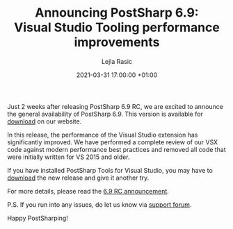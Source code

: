 ﻿---
layout: post 
comments: true
title: "Announcing PostSharp 6.9: Visual&nbsp;Studio Tooling performance improvements"
date: 2021-03-31 17:00:00 +01:00
categories: [Announcement]
permalink: /post/postsharp-6-9-visual-studio-tooling-performance-improvements.html
author: "Lejla Rasic"
image: /assets/images/blog/2021-03-31-6-9-announcement/6.9.png
---
Just 2 weeks after releasing PostSharp 6.9 RC, we are excited to announce the general availability of PostSharp 6.9. This version is available for [download](https://www.postsharp.net/downloads/postsharp-6.9/v6.9.3) on our website.

In this release, the performance of the Visual Studio extension has significantly improved. We have performed a complete review of our VSX code against modern performance best practices and removed all code that were initially written for VS 2015 and older. 

If you have installed PostSharp Tools for Visual Studio, you may have to [download](https://www.postsharp.net/downloads/postsharp-6.9/v6.9.3) the new release and give it another try. 

For more details, please read the [6.9 RC announcement](https://blog.postsharp.net/post/postsharp-6-9-rc-visual-studio-tooling-performance-improvements.html). 

P.S. If you run into any issues, do let us know via [support forum](https://support.postsharp.net/).  

Happy PostSharping!
